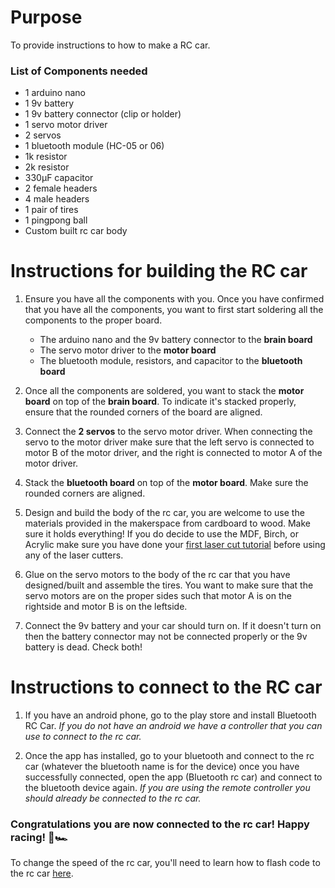 # Purpose

To provide instructions to how to make a RC car.

### List of Components needed

- 1 arduino nano
- 1 9v battery
- 1 9v battery connector (clip or holder)
- 1 servo motor driver
- 2 servos
- 1 bluetooth module (HC-05 or 06)
- 1k resistor
- 2k resistor
- 330µF capacitor
- 2 female headers
- 4 male headers
- 1 pair of tires
- 1 pingpong ball
- Custom built rc car body

# Instructions for building the RC car

1. Ensure you have all the components with you. Once you have confirmed that you have all the components, you want to first start soldering all the components to the proper board.
   - The arduino nano and the 9v battery connector to the **brain board**
   - The servo motor driver to the **motor board**
   - The bluetooth module, resistors, and capacitor to the **bluetooth board**
2. Once all the components are soldered, you want to stack the **motor board** on top of the **brain board**. To indicate it's stacked properly, ensure that the rounded corners of the board are aligned.

3. Connect the **2 servos** to the servo motor driver. When connecting the servo to the motor driver make sure that the left servo is connected to motor B of the motor driver, and the right is connected to motor A of the motor driver.

4. Stack the **bluetooth board** on top of the **motor board**. Make sure the rounded corners are aligned.

5. Design and build the body of the rc car, you are welcome to use the materials provided in the makerspace from cardboard to wood. Make sure it holds everything! If you do decide to use the MDF, Birch, or Acrylic make sure you have done your [first laser cut tutorial](https://gixlabs.github.io/how_to/first_lasercut.html) before using any of the laser cutters.

6. Glue on the servo motors to the body of the rc car that you have designed/built and assemble the tires. You want to make sure that the servo motors are on the proper sides such that motor A is on the rightside and motor B is on the leftside.

7. Connect the 9v battery and your car should turn on. If it doesn't turn on then the battery connector may not be connected properly or the 9v battery is dead. Check both!

# Instructions to connect to the RC car

1. If you have an android phone, go to the play store and install Bluetooth RC Car. _If you do not have an android we have a controller that you can use to connect to the rc car._

2. Once the app has installed, go to your bluetooth and connect to the rc car (whatever the bluetooth name is for the device) once you have successfully connected, open the app (Bluetooth rc car) and connect to the bluetooth device again. _If you are using the remote controller you should already be connected to the rc car._

### Congratulations you are now connected to the rc car! Happy racing! 🏁🏎

To change the speed of the rc car, you'll need to learn how to flash code to the rc car [here](https://github.com/GIXLabs/rccars/blob/main/tutorials/flash_code.md).
